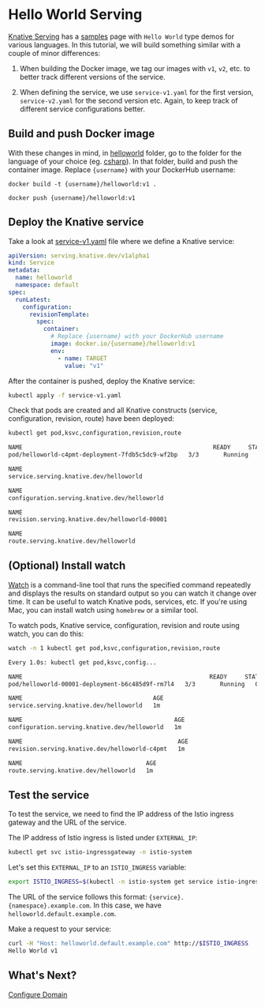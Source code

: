 # Hello World Serving

[Knative Serving](https://www.knative.dev/docs/serving/) has a [samples](https://www.knative.dev/docs/serving/samples/) page with `Hello World` type demos for various languages. In this tutorial, we will build something similar with a couple of minor differences:

1. When building the Docker image, we tag our images with `v1`, `v2`, etc. to better track different versions of the service. 

2. When defining the service, we use `service-v1.yaml` for the first version, `service-v2.yaml` for the second version etc. Again, to keep track of different service configurations better. 

## Build and push Docker image

With these changes in mind, in [helloworld](../serving/helloworld/) folder, go to the folder for the language of your choice (eg. [csharp](../serving/helloworld/csharp/)). In that folder, build and push the container image. Replace `{username}` with your DockerHub username:

```docker
docker build -t {username}/helloworld:v1 .

docker push {username}/helloworld:v1
```
## Deploy the Knative service

Take a look at [service-v1.yaml](../serving/helloworld/service-v1.yaml) file where we define a Knative service:

```yaml
apiVersion: serving.knative.dev/v1alpha1
kind: Service
metadata:
  name: helloworld
  namespace: default
spec:
  runLatest:
    configuration:
      revisionTemplate:
        spec:
          container:
            # Replace {username} with your DockerHub username
            image: docker.io/{username}/helloworld:v1
            env:
              - name: TARGET
                value: "v1"
```

After the container is pushed, deploy the Knative service: 

```bash
kubectl apply -f service-v1.yaml
```
Check that pods are created and all Knative constructs (service, configuration, revision, route) have been deployed:

```bash
kubectl get pod,ksvc,configuration,revision,route

NAME                                                      READY     STATUS    RESTARTS   
pod/helloworld-c4pmt-deployment-7fdb5c5dc9-wf2bp   3/3       Running   0          

NAME                                            
service.serving.knative.dev/helloworld   

NAME                                                  
configuration.serving.knative.dev/helloworld   

NAME                                                   
revision.serving.knative.dev/helloworld-00001   

NAME                                          
route.serving.knative.dev/helloworld   
```
## (Optional) Install watch

[Watch](https://en.wikipedia.org/wiki/Watch_(Unix)) is a command-line tool that runs the specified command repeatedly and displays the results on standard output so you can watch it change over time. It can be useful to watch Knative pods, services, etc. If you're using Mac, you can install watch using `homebrew` or a similar tool.

To watch pods, Knative service, configuration, revision and route using watch, you can do this:

```bash
watch -n 1 kubectl get pod,ksvc,configuration,revision,route

Every 1.0s: kubectl get pod,ksvc,config...

NAME                                                     READY     STATUS    RESTARTS   AGE
pod/helloworld-00001-deployment-b6c485d9f-rm7l4   3/3       Running   0          1m

NAME                                     AGE
service.serving.knative.dev/helloworld   1m

NAME                                           AGE
configuration.serving.knative.dev/helloworld   1m

NAME                                            AGE
revision.serving.knative.dev/helloworld-c4pmt   1m

NAME                                   AGE
route.serving.knative.dev/helloworld   1m
```

## Test the service

To test the service, we need to find the IP address of the Istio ingress gateway and the URL of the service.

The IP address of Istio ingress is listed under `EXTERNAL_IP`:

```bash
kubectl get svc istio-ingressgateway -n istio-system
```
Let's set this `EXTERNAL_IP` to an `ISTIO_INGRESS` variable:

```bash
export ISTIO_INGRESS=$(kubectl -n istio-system get service istio-ingressgateway -o jsonpath='{.status.loadBalancer.ingress[0].ip}')
```

The URL of the service follows this format: `{service}.{namespace}.example.com`. In this case, we have `helloworld.default.example.com`. 

Make a request to your service:

```bash
curl -H "Host: helloworld.default.example.com" http://$ISTIO_INGRESS
Hello World v1
```

## What's Next?
[Configure Domain](02-configuredomain.md)